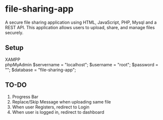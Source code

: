# file-sharing-app

A secure file sharing application using HTML, JavaScript, PHP, Mysql and a REST API. This application allows users to upload, share, and manage files securely.

## Setup

XAMPP
<br>
phpMyAdmin
$servername = "localhost";
$username = "root";
$password = "";
$database = "file-sharing-app";
<br>

## TO-DO

1. Progress Bar
2. Replace/Skip Message when uploading same file
3. When user Registers, redirect to Login
4. When user is logged in, redirect to dashboard
